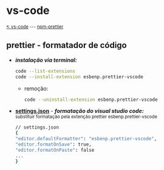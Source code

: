 # vs-code

<sub>[:arrow_upper_left: vs-code](readme.md) --- [npm-prettier](../../../npm/padroescodigo/prettier/readme.md)<sub>

## prettier - formatador de código

- ***instalação via terminal:***
    ```bash
    code --list-extensions
    code --install-extension esbenp.prettier-vscode
    ```
    - remoção:
        ```bash
        code --uninstall-extension esbenp.prettier-vscode
        ```
- [**settings.json**](../../../utils/ide/vscode/settings.md) - ***formatação do visual studio code:***
<br/><sup>substituir formatação pela extenção prettier
esbenp.prettier-vscode</sup>
    ```bash
    // settings.json
    {
    "editor.defaultFormatter": "esbenp.prettier-vscode",
    "editor.formatOnSave": true,
    "editor.formatOnPaste": false
    ...
    }
    ```

<sup></sup>
---

